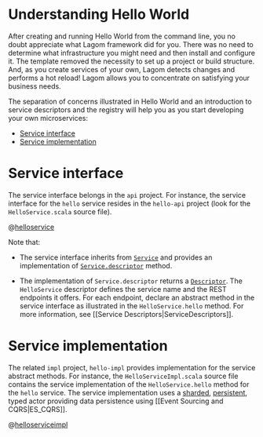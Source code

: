 # Understanding Hello World

After creating and running Hello World from the command line, you no doubt appreciate what Lagom framework did for you. There was no need to determine what infrastructure you might need and then install and configure it. The template removed the necessity to set up a project or build structure. And, as you create services of your own, Lagom detects changes and performs a hot reload! Lagom allows you to concentrate on satisfying your business needs.

The separation of concerns illustrated in Hello World and an introduction to service descriptors and the registry will help you as you start developing your own microservices:

* [Service interface](#Service-interface)
* [Service implementation](#Service-implementation)

# Service interface

The service interface belongs in the `api` project. For instance, the service interface for the `hello` service resides in the `hello-api` project (look for the `HelloService.scala` source file).

@[helloservice](code/GettingStarted.scala)

Note that:

* The service interface inherits from [`Service`](api/com/lightbend/lagom/scaladsl/api/Service.html) and provides an implementation of [`Service.descriptor`](api/com/lightbend/lagom/scaladsl/api/Service.html#descriptor) method.

* The implementation of `Service.descriptor` returns a [`Descriptor`](api/com/lightbend/lagom/scaladsl/api/Descriptor.html). The `HelloService` descriptor defines the service name and the REST endpoints it offers. For each endpoint, declare an abstract method in the service interface as illustrated in the `HelloService.hello` method. For more information, see [[Service Descriptors|ServiceDescriptors]].

# Service implementation

The related `impl` project, `hello-impl` provides implementation for the service abstract methods. For instance, the `HelloServiceImpl.scala` source file contains the service implementation of the `HelloService.hello` method for the `hello` service. The service implementation uses a [sharded](https://doc.akka.io/docs/akka/2.6/typed/cluster-sharding.html#introduction), [persistent](https://doc.akka.io/docs/akka/2.6/typed/persistence.html#introduction), typed actor providing data persistence using [[Event Sourcing and CQRS|ES_CQRS]].

@[helloserviceimpl](code/GettingStarted.scala)

